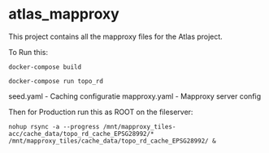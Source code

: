 # atlas_mapproxy

This project contains all the mapproxy files for the Atlas project.

To Run this:

    docker-compose build
    
    docker-compose run topo_rd

seed.yaml - Caching configuratie
mapproxy.yaml - Mapproxy server config

Then for Production run this as ROOT on the fileserver:

    nohup rsync -a --progress /mnt/mapproxy_tiles-acc/cache_data/topo_rd_cache_EPSG28992/* /mnt/mapproxy_tiles/cache_data/topo_rd_cache_EPSG28992/ &
    
    